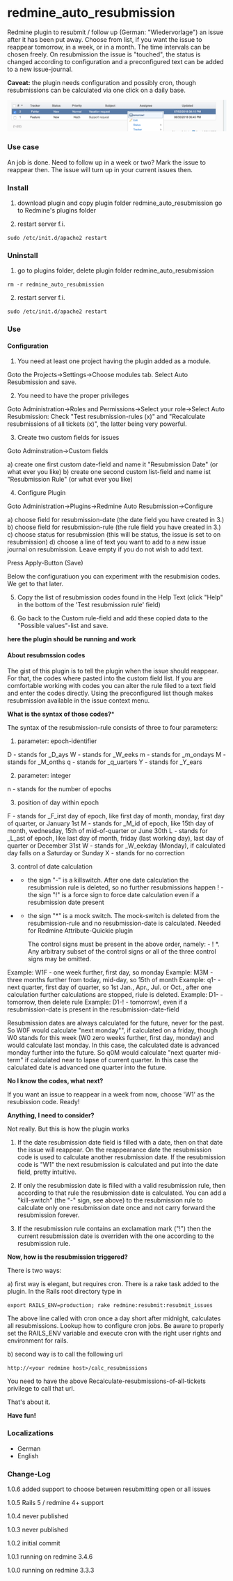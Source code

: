 # redmine_auto_resubmission

Redmine plugin to resubmit / follow up (German: "Wiedervorlage") an issue after it has been put away. Choose from list, if you want the issue to reappear tomorrow, in a week, or in a month. The time intervals can be chosen freely. On resubmission the issue is "touched", the status is changed according to configuration and a preconfigured text can be added to a new issue-journal.

**Caveat:** the plugin needs configuration and possibly cron, though resubmissions can be calculated via one click on a daily base.

![PNG that represents a quick overview](/doc/Overview.png)


### Use case

An job is done. Need to follow up in a week or two? Mark the issue to reappear then. The issue will turn up in your current issues then.

### Install

1. download plugin and copy plugin folder redmine_auto_resubmission go to Redmine's plugins folder 

2. restart server f.i.

`sudo /etc/init.d/apache2 restart`

### Uninstall

1. go to plugins folder, delete plugin folder redmine_auto_resubmission

`rm -r redmine_auto_resubmission`

2. restart server f.i.

`sudo /etc/init.d/apache2 restart`

### Use

#### Configuration

1. You need at least one project having the plugin added as a module. 

Goto the Projects->Settings->Choose modules tab. Select Auto Resubmission and save.

2. You need to have the proper privileges

Goto Administration->Roles and Permissions->Select your role->Select Auto Resubmission: Check "Test resubmission-rules (x)" and "Recalculate resubmissions of all tickets (x)", the latter being very powerful.

3. Create two custom fields for issues

Goto Adminstration->Custom fields

a) create one first custom date-field and name it "Resubmission Date" (or what ever you like) 
b) create one second custom list-field and name ist "Resubmission Rule" (or what ever you like) 

4. Configure Plugin

Goto Administration->Plugins->Redmine Auto Resubmission->Configure

a) choose field for resubmission-date (the date field you have created in 3.)
b) choose field for resubmission-rule (the rule field you have created in 3.)
c) choose status for resubmission (this will be status, the issue is set to on resubmission)
d) choose a line of text you want to add to a new issue journal on resubmission. Leave empty if you do not wish to add text.

Press Apply-Button (Save)

Below the configuratiuon you can experiment with the resubmision codes. We get to that later.

5. Copy the list of resubmission codes found in the Help Text (click "Help" in the bottom of the 'Test resubmission rule' field)

6. Go back to the Custom rule-field and add these copied data to the "Possible values"-list and save.

**here the plugin should be running and work**

#### About resubmssion codes

The gist of this plugin is to tell the plugin when the issue should reappear. For that, the codes where pasted into the custom field list. If you are comfortable working with codes you can alter the rule filed to a text field and enter the codes directly. Using the preconfigured list though makes resubmission available in the issue context menu.

**What is the syntax of those codes?***

The syntax of the resubmission-rule consists of three to four parameters:
1. parameter: epoch-identifier

 D - stands for _D_ays
 W - stands for _W_eeks
 m - stands for _m_ondays
 M - stands for _M_onths
 q - stands for _q_uarters
 Y - stands for _Y_ears

2. parameter: integer

 n - stands for the number of epochs
 
3. position of day within epoch 

 F - stands for _F_irst day of epoch, like first day of month, monday, first day of 
     quarter, or January 1st
 M - stands for _M_id of epoch, like 15th day of month, wednesday, 15th of 
     mid-of-quarter or June 30th
 L - stands for _L_ast of epoch, like last day of month, friday (last working day),
     last day of quarter or December 31st
 W - stands for _W_eekday (Monday), if calculated day falls on a Saturday or Sunday
 X - stands for no correction

3. control of date calculation

 - - the sign "-" is a killswitch. After one date calculation the resubmission rule is 
     deleted, so no further resubmissions happen
 ! - the sign "!" is a force sign to force date calculation even if a resubmission date
     present
 * - the sign "*" is a mock switch. The mock-switch is deleted from the resubmission-rule
     and no resubmission-date is calculated. Needed for Redmine Attribute-Quickie plugin
     
     The control signs must be present in the above order, namely: - ! *. Any arbitrary
     subset of the control signs or all of the three control signs may be omitted.
     
Example: W1F - one week further, first day, so monday 
Example: M3M - three months further from today, mid-day, so 15th of month
Example: q1- - next quarter, first day of quarter, so 1st Jan., Apr., Jul. or Oct., after
               one calculation further calculations are stopped, riule is deleted.
Example: D1- - tomorrow, then delete rule 
Example: D1-! - tomorrow!, even if a resubmission-date is present in the 
               resubmission-date-field
               
Resubmission dates are always calculated for the future, never for the past. 
So W0F would calculate "next monday"", if calculated on a friday, though W0 stands for 
this week (W0 zero weeks further, first day, monday) and would calculate last monday. 
In this case, the calculated date is advanced monday further into the future.
So q0M would calculate "next quarter mid-term" if calculated near to lapse of current 
quarter. In this case the calculated date is advanced one quarter into the future.

**No I know the codes, what next?**

If you want an issue to reappear in a week from now, choose 'W1' as the resubission code. Ready! 

**Anything, I need to consider?**

Not really. But this is how the plugin works

1. If the date resubmission date field is filled with a date, then on that date the issue will reappear. On the reappearance date the resubmission code is used to calculate another resubmission date. If the resubmission code is "W1" the next resubmission is calculated and put into the date field, pretty intuitive.

2. If only the resubmission date is filled with a valid resubmission rule, then according to that rule the resubmission date is calculated. You can add a "kill-switch" (the "-" sign, see above) to the resubmission rule to calculate only one resubmission date once and not carry forward the resubmission forever.

3. If the resubmission rule contains an exclamation mark ("!") then the current resubmission date is overriden with the one according to the resubmission rule.

**Now, how is the resubmission triggered?**

There is two ways: 

a) first way is elegant, but requires cron. There is a rake task added to the plugin. In the Rails root directory type in

`export RAILS_ENV=production; rake redmine:resubmit:resubmit_issues`

The above line called with cron once a day short after midnight, calculates all resubmissions. Lookup how to configure cron jobs. Be aware to properly set the RAILS_ENV variable and execute cron with the right user rights and environment for rails.

b) second way is to call the following url 

`http://<your redmine host>/calc_resubmissions`

You need to have the above Recalculate-resubmissions-of-all-tickets privilege to call that url.

That's about it.

**Have fun!**

### Localizations

* German
* English

### Change-Log

1.0.6 added support to choose between resubmitting open or all issues

1.0.5 Rails 5 / redmine 4+ support

1.0.4 never published

1.0.3 never published

1.0.2 initial commit 

1.0.1 running on redmine 3.4.6

1.0.0 running on redmine 3.3.3
